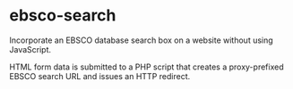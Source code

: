 ebsco-search
============

Incorporate an EBSCO database search box on a website without using JavaScript.

HTML form data is submitted to a PHP script that creates a proxy-prefixed EBSCO search URL and issues an HTTP redirect.
